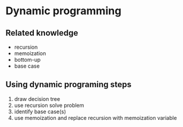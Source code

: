 # Dynamic programming

## Related knowledge

- recursion
- memoization
- bottom-up
- base case

## Using dynamic programing steps

1. draw decision tree
2. use recursion solve problem
3. identify base case(s)
4. use memoization and replace recursion with memoization variable
